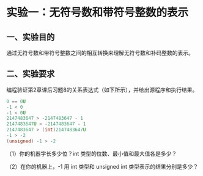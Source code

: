 # 实验一：无符号数和带符号整数的表示

## 一、实验目的

通过无符号数和带符号整数之间的相互转换来理解无符号数和补码整数的表示。

## 二、实验要求

编程验证第2章课后习题8的关系表达式（如下所示），并给出源程序和执行结果。

```c
0 == 0U
-1 < 0
-1 < 0U
2147483647 > -2147483647 - 1
2147483647U > -2147483647 - 1
2147483647 > (int)2147483647U
-1 > -2
(unsigned) -1 > -2
```

（1）你的机器字长多少位？int 类型的位数、最小值和最大值各是多少？



（2）在你的机器上，-1 用 int 类型和 unsigned int 类型表示的结果分别是多少？

